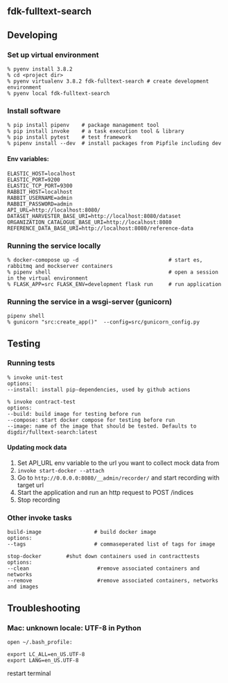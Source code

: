 fdk-fulltext-search
---------------------

## Developing
### Set up virtual environment
```
% pyenv install 3.8.2
% cd <project dir>
% pyenv virtualenv 3.8.2 fdk-fulltext-search # create development environment
% pyenv local fdk-fulltext-search
```
### Install software
```
% pip install pipenv    # package management tool
% pip install invoke    # a task execution tool & library
% pip install pytest    # test framework
% pipenv install --dev  # install packages from Pipfile including dev
```
#### Env variables:
```
ELASTIC_HOST=localhost
ELASTIC_PORT=9200
ELASTIC_TCP_PORT=9300
RABBIT_HOST=localhost
RABBIT_USERNAME=admin
RABBIT_PASSWORD=admin
API_URL=http://localhost:8080/
DATASET_HARVESTER_BASE_URI=http://localhost:8080/dataset
ORGANIZATION_CATALOGUE_BASE_URI=http://localhost:8080
REFERENCE_DATA_BASE_URI=http://localhost:8080/reference-data
```

### Running the service locally

```
% docker-comopose up -d                             # start es, rabbitmq and mockserver containers
% pipenv shell                                      # open a session in the virtual environment
% FLASK_APP=src FLASK_ENV=development flask run     # run application
```
### Running the service in a wsgi-server (gunicorn)
```
pipenv shell 
% gunicorn "src:create_app()"  --config=src/gunicorn_config.py 
```
## Testing
### Running tests
```
% invoke unit-test
options:
--install: install pip-dependencies, used by github actions
```
```
% invoke contract-test 
options:
--build: build image for testing before run
--compose: start docker compose for testing before run
--image: name of the image that should be tested. Defaults to digdir/fulltext-search:latest
```
#### Updating mock data
1. Set API_URL env variable to the url you want to collect mock data from
2. `invoke start-docker --attach`
2. Go to `http://0.0.0.0:8080/__admin/recorder/` and start recording with target url 
3. Start the application and run an http request to POST /indices
4. Stop recording

### Other invoke tasks
```
build-image                 # build docker image
options:
--tags                      # commaseperated list of tags for image        
```

```
stop-docker        #shut down containers used in contracttests
options:
--clean                      #remove associated containers and networks
--remove                     #remove associated containers, networks and images   
```
 
 
## Troubleshooting
### Mac: unknown locale: UTF-8 in Python
`open ~/.bash_profile:`

```
export LC_ALL=en_US.UTF-8
export LANG=en_US.UTF-8
```
restart terminal